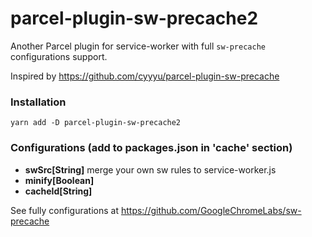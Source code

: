 # parcel-plugin-sw-precache2

Another Parcel plugin for service-worker with full `sw-precache` configurations support.

Inspired by https://github.com/cyyyu/parcel-plugin-sw-precache

### Installation

`yarn add -D parcel-plugin-sw-precache2`

### Configurations (add to packages.json in 'cache' section)

- **swSrc[String]** merge your own sw rules to service-worker.js
- **minify[Boolean]**
- **cacheId[String]**

See fully configurations at https://github.com/GoogleChromeLabs/sw-precache